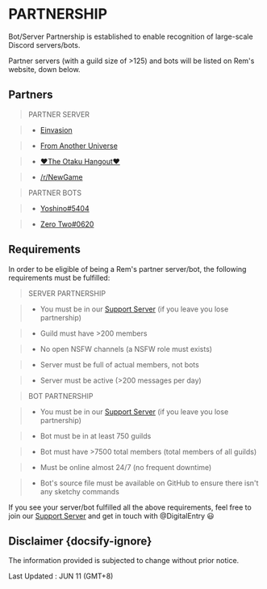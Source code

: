 # PARTNERSHIP
Bot/Server Partnership is established to enable recognition of large-scale Discord servers/bots. 

Partner servers (with a guild size of >125) and bots will be listed on Rem's website, down below. 

## Partners
> PARTNER SERVER

> - [Einvasion](https://discord.gg/zadbvmD)

> - [From Another Universe](https://discord.gg/DzjbWWr)

> - [♥The Otaku Hangout♥](https://discord.gg/eEdwjEB)

> - [/r/NewGame](https://discord.gg/ZWW5CJw)

<a></a>

> PARTNER BOTS

> - [Yoshino#5404](https://discordapp.com/oauth2/authorize?client_id=389132918716629002&permissions=2146958583&scope=bot)

> - [Zero Two#0620](https://discordapp.com/api/oauth2/authorize?client_id=428786590656102400&permissions=2146954435&scope=bot)

## Requirements
In order to be eligible of being a Rem's partner server/bot, the following requirements must be fulfilled: 
> SERVER PARTNERSHIP

> - You must be in our [Support Server](https://discord.gg/ZcZ7b49) (if you leave you lose partnership)

> - Guild must have >200 members

> - No open NSFW channels (a NSFW role must exists)

> - Server must be full of actual members, not bots

> - Server must be active (>200 messages per day)

<a></a>

> BOT PARTNERSHIP

> - You must be in our [Support Server](https://discord.gg/ZcZ7b49) (if you leave you lose partnership)

> - Bot must be in at least 750 guilds

> - Bot must have >7500 total members (total members of all guilds)

> - Must be online almost 24/7 (no frequent downtime)

> - Bot's source file must be available on GitHub to ensure there isn't any sketchy commands

If you see your server/bot fulfilled all the above requirements, feel free to join our [Support Server](https://discord.gg/ZcZ7b49) and get in touch with @DigitalEntry :smiley:

## Disclaimer {docsify-ignore}
The information provided is subjected to change without prior notice. 


Last Updated : JUN 11 (GMT+8)
